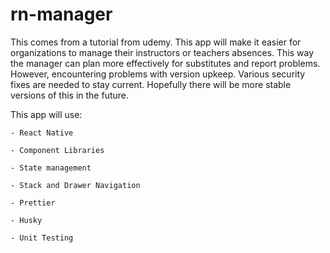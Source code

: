 # rn-manager

This comes from a tutorial from udemy. This app will make it easier for organizations to manage their instructors or teachers absences. This way the manager can plan more effectively for substitutes and report problems. However, encountering problems with version upkeep. Various security fixes are needed to stay current. Hopefully there will be more stable versions of this in the future.

This app will use:

``` 
- React Native

- Component Libraries

- State management

- Stack and Drawer Navigation

- Prettier

- Husky

- Unit Testing
```
